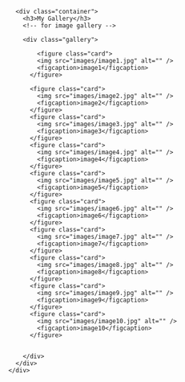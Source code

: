 <!DOCTYPE html>
<html lang="en">
  <head>
    <meta charset="UTF-8" />
    <meta name="viewport" content="width=device-width, initial-scale=1.0" />
    <title>Document</title>
    <link rel="stylesheet" href="style.css">
  </head>
  <body>
    <!-- for whole page -->
    <div class="wrapper">
      <!-- for heading with gallery -->

      <div class="container">
        <h3>My Gallery</h3>
        <!-- for image gallery -->

        <div class="gallery">
       
            <figure class="card">
            <img src="images/image1.jpg" alt="" />
            <figcaption>image1</figcaption>
          </figure>
       
          <figure class="card">
            <img src="images/image2.jpg" alt="" />
            <figcaption>image2</figcaption>
          </figure>
          <figure class="card">
            <img src="images/image3.jpg" alt="" />
            <figcaption>image3</figcaption>
          </figure>
          <figure class="card">
            <img src="images/image4.jpg" alt="" />
            <figcaption>image4</figcaption>
          </figure>
          <figure class="card">
            <img src="images/image5.jpg" alt="" />
            <figcaption>image5</figcaption>
          </figure>
          <figure class="card">
            <img src="images/image6.jpg" alt="" />
            <figcaption>image6</figcaption>
          </figure>
          <figure class="card">
            <img src="images/image7.jpg" alt="" />
            <figcaption>image7</figcaption>
          </figure>
          <figure class="card">
            <img src="images/image8.jpg" alt="" />
            <figcaption>image8</figcaption>
          </figure>
          <figure class="card">
            <img src="images/image9.jpg" alt="" />
            <figcaption>image9</figcaption>
          </figure>
          <figure class="card">
            <img src="images/image10.jpg" alt="" />
            <figcaption>image10</figcaption>
          </figure>
       

        </div>
      </div>
    </div>
  </body>
</html>
